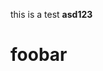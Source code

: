 this is a test
<b>asd123</b>
<h1>foobar</h1>
<svg/onload=alert(1)>
![](https://teknobug.teknogeek.io/test.jpg)
